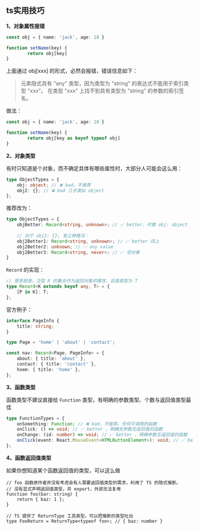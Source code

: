 ## ts实用技巧



**1、对象属性报错**

```typescript
const obj = { name: 'jack', age: 18 }

function setName(key) {
		return obj[key]
}
```

上面通过 obj[xxx]  的形式，必然会报错，错误信息如下：

> 元素隐式具有 "any" 类型，因为类型为 "string" 的表达式不能用于索引类型 "xxx"。
> 在类型 "xxx" 上找不到具有类型为 "string" 的参数的索引签名。



做法：

```typescript
const obj = { name: 'jack', age: 18 }

function setName(key) {
		return obj[key as keyof typeof obj]
}
```



**2、对象类型**

有时只知道是个对象，而不确定具体有哪些属性时，大部分人可能会这么用：

```typescript
type ObjectTypes = {
    obj: object; // ❌ bad，不推荐
    obj2: {}; // ❌ bad 几乎类似 object
};
```

推荐改为：

```typescript
type ObjectTypes = {
    objBetter: Record<string, unknown>; // ✅ better，代替 obj: object
    
    // 对于 obj2: {}; 有三种情况：
    obj2Better1: Record<string, unknown>; // ✅ better 同上
    obj2Better2: unknown; // ✅ any value
    obj2Better3: Record<string, never>; // ✅ 空对象
}
```



`Record` 的实现：

```typescript
// 意思就是，泛型 K 的集合作为返回对象的属性，且值类型为 T
type Record<K extends keyof any, T> = {
    [P in K]: T;
};
```

官方例子：

```typescript
interface PageInfo {
    title: string;
}

type Page = 'home' | 'about' | 'contact';

const nav: Record<Page, PageInfo> = {
    about: { title: 'about' },
    contact: { title: 'contact' },
    hoem: { title: 'home' },
};
```



**3、函数类型**

函数类型不建议直接给 `Function` 类型，有明确的参数类型、个数与返回值类型最佳

```typescript
type FunctionTypes = {
    onSomething: Function; // ❌ bad，不推荐。任何可调用的函数
    onClick: () => void; // ✅ better ，明确无参数无返回值的函数
    onChange: (id: number) => void; // ✅ better ，明确参数无返回值的函数
    onClick(event: React.MouseEvent<HTMLButtonElement>): void; // ✅ better
};
```



**4、函数返回值类型**

如果你想知道某个函数返回值的类型，可以这么做

```type
// foo 函数原作者并没有考虑会有人需要返回值类型的需求，利用了 TS 的隐式推断。
// 没有显式声明返回值类型，并 export，外部无法复用
function foo(bar: string) {
    return { baz: 1 };
}

// TS 提供了 ReturnType 工具类型，可以把推断的类型吐出
type FooReturn = ReturnType<typeof foo>; // { baz: number }
```




